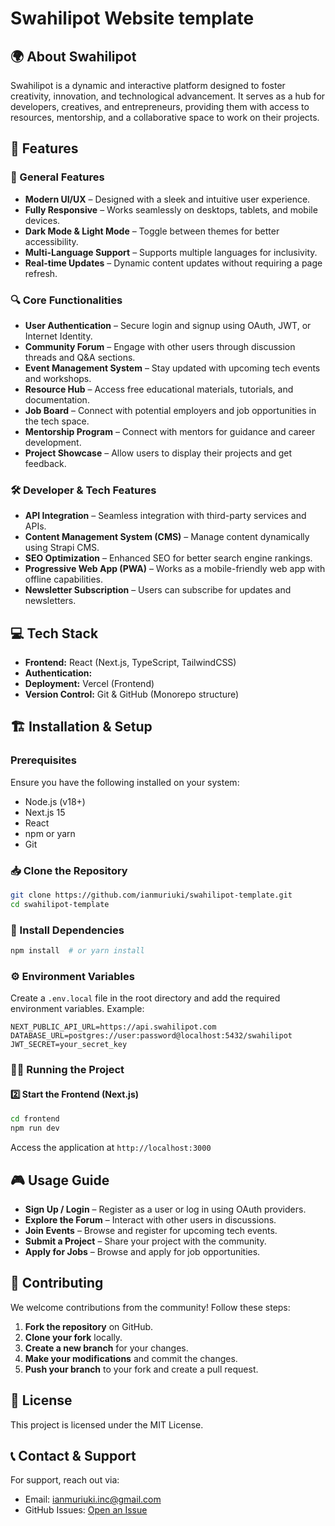 # Swahilipot Website template

## 🌍 About Swahilipot
Swahilipot is a dynamic and interactive platform designed to foster creativity, innovation, and technological advancement. It serves as a hub for developers, creatives, and entrepreneurs, providing them with access to resources, mentorship, and a collaborative space to work on their projects.

## 🚀 Features
### 🌟 General Features
- **Modern UI/UX** – Designed with a sleek and intuitive user experience.
- **Fully Responsive** – Works seamlessly on desktops, tablets, and mobile devices.
- **Dark Mode & Light Mode** – Toggle between themes for better accessibility.
- **Multi-Language Support** – Supports multiple languages for inclusivity.
- **Real-time Updates** – Dynamic content updates without requiring a page refresh.

### 🔍 Core Functionalities
- **User Authentication** – Secure login and signup using OAuth, JWT, or Internet Identity.
- **Community Forum** – Engage with other users through discussion threads and Q&A sections.
- **Event Management System** – Stay updated with upcoming tech events and workshops.
- **Resource Hub** – Access free educational materials, tutorials, and documentation.
- **Job Board** – Connect with potential employers and job opportunities in the tech space.
- **Mentorship Program** – Connect with mentors for guidance and career development.
- **Project Showcase** – Allow users to display their projects and get feedback.

### 🛠️ Developer & Tech Features
- **API Integration** – Seamless integration with third-party services and APIs.
- **Content Management System (CMS)** – Manage content dynamically using Strapi CMS.
- **SEO Optimization** – Enhanced SEO for better search engine rankings.
- **Progressive Web App (PWA)** – Works as a mobile-friendly web app with offline capabilities.
- **Newsletter Subscription** – Users can subscribe for updates and newsletters.

## 💻 Tech Stack
- **Frontend:** React (Next.js, TypeScript, TailwindCSS)
- **Authentication:** 
- **Deployment:** Vercel (Frontend)
- **Version Control:** Git & GitHub (Monorepo structure)

## 🏗️ Installation & Setup
### Prerequisites
Ensure you have the following installed on your system:
- Node.js (v18+)
- Next.js 15
- React
- npm or yarn
- Git

### 📥 Clone the Repository
```sh
git clone https://github.com/ianmuriuki/swahilipot-template.git
cd swahilipot-template
```

### 🔧 Install Dependencies
```sh
npm install  # or yarn install
```

### ⚙️ Environment Variables
Create a `.env.local` file in the root directory and add the required environment variables.
Example:
```
NEXT_PUBLIC_API_URL=https://api.swahilipot.com
DATABASE_URL=postgres://user:password@localhost:5432/swahilipot
JWT_SECRET=your_secret_key
```

### 🏃‍♂️ Running the Project


#### 2️⃣ Start the Frontend (Next.js)
```sh
cd frontend
npm run dev
```
Access the application at `http://localhost:3000`

## 🎮 Usage Guide
- **Sign Up / Login** – Register as a user or log in using OAuth providers.
- **Explore the Forum** – Interact with other users in discussions.
- **Join Events** – Browse and register for upcoming tech events.
- **Submit a Project** – Share your project with the community.
- **Apply for Jobs** – Browse and apply for job opportunities.

## 🤝 Contributing
We welcome contributions from the community! Follow these steps:
1. **Fork the repository** on GitHub.
2. **Clone your fork** locally.
3. **Create a new branch** for your changes.
4. **Make your modifications** and commit the changes.
5. **Push your branch** to your fork and create a pull request.

## 📜 License
This project is licensed under the MIT License.

## 📞 Contact & Support
For support, reach out via:
- Email: ianmuriuki.inc@gmail.com
- GitHub Issues: [Open an Issue](https://github.com/ianmuriuki/swahilipot-template/issues)
  

